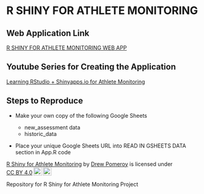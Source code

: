 # R SHINY FOR ATHLETE MONITORING

## Web Application Link
[R SHINY FOR ATHLETE MONITORING WEB APP](https://dpomperformance.shinyapps.io/RWalkthrough/)

## Youtube Series for Creating the Application
[Learning RStudio + Shinyapps.io for Athlete Monitoring](https://www.youtube.com/playlist?list=PLnCoHDFUN2utbjuj24WKOYhclndRsXBmV)

## Steps to Reproduce
- Make your own copy of the following Google Sheets 
  - new_assessment data
  - historic_data

- Place your unique Google Sheets URL into READ IN GSHEETS DATA section in App.R code


<p xmlns:cc="http://creativecommons.org/ns#" xmlns:dct="http://purl.org/dc/terms/"><a property="dct:title" rel="cc:attributionURL" href="https://github.com/dpom93/RShiny_for_athlete_monitoring/tree/main">R Shiny for Athlete Monitoring</a> by <a rel="cc:attributionURL dct:creator" property="cc:attributionName" href="https://dpom93.github.io/drewpomeroy_portfolio/">Drew Pomeroy</a> is licensed under <a href="https://creativecommons.org/licenses/by/4.0/?ref=chooser-v1" target="_blank" rel="license noopener noreferrer" style="display:inline-block;">CC BY 4.0<img style="height:22px!important;margin-left:3px;vertical-align:text-bottom;" src="https://mirrors.creativecommons.org/presskit/icons/cc.svg?ref=chooser-v1" alt=""><img style="height:22px!important;margin-left:3px;vertical-align:text-bottom;" src="https://mirrors.creativecommons.org/presskit/icons/by.svg?ref=chooser-v1" alt=""></a></p>


Repository for R Shiny for Athlete Monitoring Project